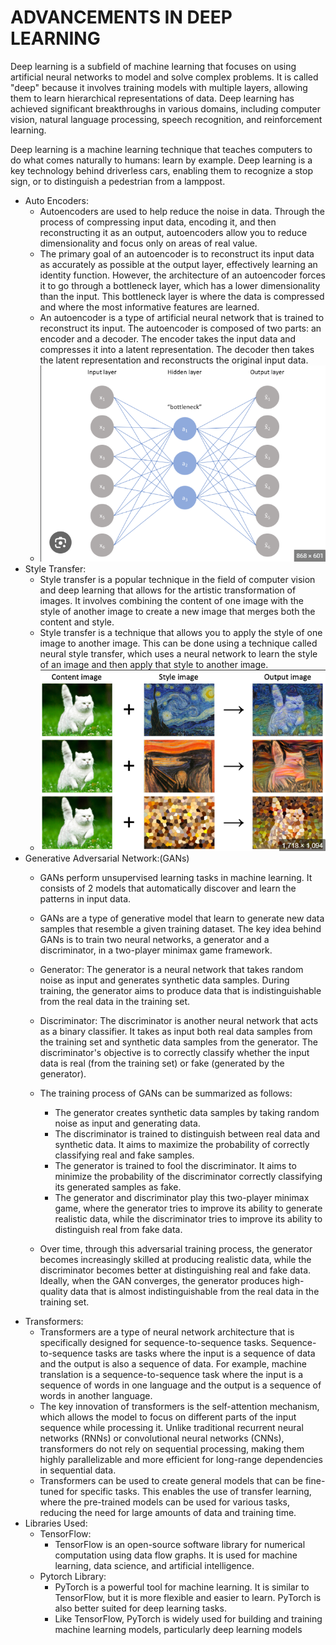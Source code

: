 # ADVANCEMENTS IN DEEP LEARNING

Deep learning is a subfield of machine learning that focuses on using artificial neural networks to model and solve complex problems. It is called "deep" because it involves training models with multiple layers, allowing them to learn hierarchical representations of data. Deep learning has achieved significant breakthroughs in various domains, including computer vision, natural language processing, speech recognition, and reinforcement learning.

Deep learning is a machine learning technique that teaches computers to do what comes naturally to humans: learn by example. Deep learning is a key technology behind driverless cars, enabling them to recognize a stop sign, or to distinguish a pedestrian from a lamppost.

- Auto Encoders:
    - Autoencoders are used to help reduce the noise in data. Through the process of compressing input data, encoding it, and then reconstructing it as an output, autoencoders allow you to reduce dimensionality and focus only on areas of real value.
    - The primary goal of an autoencoder is to reconstruct its input data as accurately as possible at the output layer, effectively learning an identity function. However, the architecture of an autoencoder forces it to go through a bottleneck layer, which has a lower dimensionality than the input. This bottleneck layer is where the data is compressed and where the most informative features are learned.
    - An autoencoder is a type of artificial neural network that is trained to reconstruct its input. The autoencoder is composed of two parts: an encoder and a decoder. The encoder takes the input data and compresses it into a latent representation. The decoder then takes the latent representation and reconstructs the original input data.
    - ![Alt text](image-26.png)
- Style Transfer:
    - Style transfer is a popular technique in the field of computer vision and deep learning that allows for the artistic transformation of images. It involves combining the content of one image with the style of another image to create a new image that merges both the content and style.
    - Style transfer is a technique that allows you to apply the style of one image to another image. This can be done using a technique called neural style transfer, which uses a neural network to learn the style of an image and then apply that style to another image.
    - ![Alt text](image-27.png)
- Generative Adversarial Network:(GANs)
    - GANs perform unsupervised learning tasks in machine learning. It consists of 2 models that automatically discover and learn the patterns in input data.
    - GANs are a type of generative model that learn to generate new data samples that resemble a given training dataset. The key idea behind GANs is to train two neural networks, a generator and a discriminator, in a two-player minimax game framework.
    - Generator: The generator is a neural network that takes random noise as input and generates synthetic data samples. During training, the generator aims to produce data that is indistinguishable from the real data in the training set.

    - Discriminator: The discriminator is another neural network that acts as a binary classifier. It takes as input both real data samples from the training set and synthetic data samples from the generator. The discriminator's objective is to correctly classify whether the input data is real (from the training set) or fake (generated by the generator).

    - The training process of GANs can be summarized as follows:

        - The generator creates synthetic data samples by taking random noise as input and generating data.
        - The discriminator is trained to distinguish between real data and synthetic data. It aims to maximize the probability of correctly classifying real and fake samples.
        - The generator is trained to fool the discriminator. It aims to minimize the probability of the discriminator correctly classifying its generated samples as fake.
        - The generator and discriminator play this two-player minimax game, where the generator tries to improve its ability to generate realistic data, while the discriminator tries to improve its ability to distinguish real from fake data.

    - Over time, through this adversarial training process, the generator becomes increasingly skilled at producing realistic data, while the discriminator becomes better at distinguishing real and fake data. Ideally, when the GAN converges, the generator produces high-quality data that is almost indistinguishable from the real data in the training set.
- Transformers:
    - Transformers are a type of neural network architecture that is specifically designed for sequence-to-sequence tasks. Sequence-to-sequence tasks are tasks where the input is a sequence of data and the output is also a sequence of data. For example, machine translation is a sequence-to-sequence task where the input is a sequence of words in one language and the output is a sequence of words in another language.
    - The key innovation of transformers is the self-attention mechanism, which allows the model to focus on different parts of the input sequence while processing it. Unlike traditional recurrent neural networks (RNNs) or convolutional neural networks (CNNs), transformers do not rely on sequential processing, making them highly parallelizable and more efficient for long-range dependencies in sequential data.
    - Transformers can be used to create general models that can be fine-tuned for specific tasks. This enables the use of transfer learning, where the pre-trained models can be used for various tasks, reducing the need for large amounts of data and training time.
- Libraries Used:
    - TensorFlow:
        - TensorFlow is an open-source software library for numerical computation using data flow graphs. It is used for machine learning, data science, and artificial intelligence.
    - Pytorch Library:
        - PyTorch is a powerful tool for machine learning. It is similar to TensorFlow, but it is more flexible and easier to learn. PyTorch is also better suited for deep learning tasks.
        - Like TensorFlow, PyTorch is widely used for building and training machine learning models, particularly deep learning models